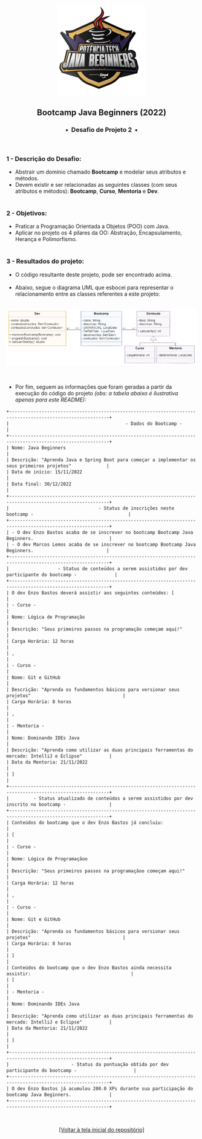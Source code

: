 <div align="center">
<img src="https://github.com/michelelozada/Bootcamp-DIO-Java-Beginners/blob/main/assets/logo.png">
<h2>Bootcamp Java Beginners (2022)</h2>
<h3>•&nbsp; Desafio de Projeto 2 &nbsp;•</h3>
</div>
&nbsp;
&nbsp;

### 1 - Descrição do Desafio:
 - Abstrair um domínio chamado **Bootcamp** e modelar seus atributos e métodos.    
 - Devem existir e ser relacionadas as seguintes classes (com seus atributos e métodos): **Bootcamp**, **Curso**, **Mentoria** e **Dev**.  
&nbsp;
&nbsp;    
### 2 - Objetivos:
 - Praticar a Programação Orientada a Objetos (POO) com Java.    
 - Aplicar no projeto os 4 pilares da OO: Abstração, Encapsulamento, Herança e Polimorfismo.   
&nbsp;
&nbsp;    
### 3 - Resultados do projeto:
 - O código resultante deste projeto, pode ser encontrado acima.    
&nbsp;
&nbsp;    
 - Abaixo, segue o diagrama UML que esbocei para representar o relacionamento entre as classes referentes a este projeto:   
&nbsp;    

![Descrição da imagem: Exibição do Diagrama UML ilustrando os relacionamentos entre classes referentes a este projeto](https://github.com/michelelozada/Bootcamp-DIO-Java-Beginners/blob/main/assets/diagrama-uml.png "Diagrama UML" )


&nbsp;
&nbsp;    
- Por fim, seguem as informações que foram geradas a partir da execução do código do projeto *(obs: a tabela abaixo é ilustrativa apenas para este README):* 
&nbsp;
&nbsp;    
```
+-----------------------------------------------------------------------------------------------------------+
|                                           - Dados do Bootcamp -                                           |
+-----------------------------------------------------------------------------------------------------------+
| Nome: Java Beginners                                                                                      |
| Descrição: "Aprenda Java e Spring Boot para começar a implementar os seus primeiros projetos"             |
| Data de início: 15/11/2022                                                                                |
| Data final: 30/12/2022                                                                                    |
+-----------------------------------------------------------------------------------------------------------+
|                                 - Status de inscrições neste bootcamp -                                   |
+-----------------------------------------------------------------------------------------------------------+
| - O dev Enzo Bastos acaba de se inscrever no bootcamp Bootcamp Java Beginners.                            |
| - O dev Marcos Lemos acaba de se inscrever no bootcamp Bootcamp Java Beginners.                           |
+-----------------------------------------------------------------------------------------------------------+
|                  - Status de conteúdos a serem assistidos por dev participante do bootcamp -              |
+-----------------------------------------------------------------------------------------------------------+ 
| O dev Enzo Bastos deverá assistir aos seguintes conteúdos: [                                              |
| - Curso -                                                                                                 |
| Nome: Lógica de Programação                                                                               |
| Descrição: "Seus primeiros passos na programação começam aqui!"                                           |
| Carga Horária: 12 horas                                                                                   |
| ,                                                                                                         |
| - Curso -                                                                                                 |
| Nome: Git e GitHub                                                                                        |
| Descrição: "Aprenda os fundamentos básicos para versionar seus projetos"                                  |
| Carga Horária: 8 horas                                                                                    |
| ,                                                                                                         |
| - Mentoria -                                                                                              |
| Nome: Dominando IDEs Java                                                                                 |
| Descrição: "Aprenda como utilizar as duas principais ferramentas do mercado: IntelliJ e Eclipse"          |
| Data da Mentoria: 21/11/2022                                                                              |
| ]                                                                                                         |
+-----------------------------------------------------------------------------------------------------------+
|         - Status atualizado de conteúdos a serem assistidos por dev inscrito no bootcamp -                |
+-----------------------------------------------------------------------------------------------------------+ 
| Conteúdos do bootcamp que o dev Enzo Bastos já concluiu:                                                  |
| [                                                                                                         |
| - Curso -                                                                                                 |
| Nome: Lógica de Programaçãoo                                                                              |
| Descrição: "Seus primeiros passos na programaçãoo começam aqui!"                                          |
| Carga Horária: 12 horas                                                                                   |
| ,                                                                                                         |
| - Curso -                                                                                                 |
| Nome: Git e GitHub                                                                                        |
| Descrição: "Aprenda os fundamentos básicos para versionar seus projetos"                                  |
| Carga Horária: 8 horas                                                                                    |
| ]                                                                                                         |
| Conteúdos do bootcamp que o dev Enzo Bastos ainda necessita assistir:                                     |
| [                                                                                                         |
| - Mentoria -                                                                                              |
| Nome: Dominando IDEs Java                                                                                 |
| Descrição: "Aprenda como utilizar as duas principais ferramentas do mercado: IntelliJ e Eclipse"          |
| Data da Mentoria: 21/11/2022                                                                              |
| ]                                                                                                         |
+-----------------------------------------------------------------------------------------------------------+
|                       - Status da pontuação obtida por dev participante do bootcamp -                     |
+-----------------------------------------------------------------------------------------------------------+ 
| O dev Enzo Bastos já acumulou 200.0 XPs durante sua participação do bootcamp Java Beginners.              |
+-----------------------------------------------------------------------------------------------------------+
```
&nbsp;
&nbsp;    
<div align="center">
<a href="https://github.com/michelelozada/Bootcamp-DIO-Java-Beginners">[Voltar à tela inicial do repositório]</a>
</div>